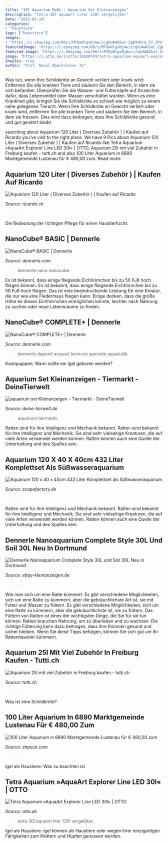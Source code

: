 ```yaml
---
title: "30l Aquarium Maße : Aquarium Set Kleinanzeigen"
description: "Tetra 30l aquaart liter 130l vergelijker"
date: "2022-01-14"
categories:
- "haustiere"
tags: ["haustiere"]
images:
- "https://i.ebayimg.com/00/s/MTQwNlgxNjAw/z/gbUAAOSwt-ZgK9YR/$_57.JPG"
featuredImage: "https://i.ebayimg.com/00/s/MTQwNlgxNjAw/z/gbUAAOSwt-ZgK9YR/$_57.JPG"
featured_image: "https://i.ebayimg.com/00/s/MTQwNlgxNjAw/z/gbUAAOSwt-ZgK9YR/$_57.JPG"
image: "https://i.otto.de/i/otto/15820743/tetra-aquarium-aquaart-explorer-line-led-30l-weiss.jpg?$formatz$"
ShowToc: true
author: "Prof. Raoul Oberbrunner IV"
---
```



Was tun, wenn Ihre Schildkröte an Gewicht verliert oder krank wird: Entfernen Sie alle kranken Tiere und säubern Sie den Bereich, in dem sie sich befanden. Überprüfen Sie die Wasser- und Futternäpfe auf Anzeichen dafür, dass Lebensmittel oder Wasser verschüttet wurden. Wenn es eine Krankheit gibt, bringen Sie die Schildkröte so schnell wie möglich zu einem nahe gelegenen Tierarzt.
Wenn Ihre Schildkröte an Gewicht verliert oder krank wird, entfernen Sie alle kranken Tiere und säubern Sie den Bereich, in dem sie fressen. Dies wird dazu beitragen, dass Ihre Schildkröte gesund und gut genährt bleibt.

	

		
searching about Aquarium 120 Liter ( Diverses Zubehör ) | Kaufen auf Ricardo you've visit to the right place. We have 9 Pics about Aquarium 120 Liter ( Diverses Zubehör ) | Kaufen auf Ricardo like Tetra Aquarium »AquaArt Explorer Line LED 30l« | OTTO, Aquarium 25l mit viel Zubehör in Freiburg kaufen - tutti.ch and also 100 Liter Aquarium in 6890 Marktgemeinde Lustenau für € 480,00 zum. Read more:
		
    
## Aquarium 120 Liter ( Diverses Zubehör ) | Kaufen Auf Ricardo

<img loading=lazy src="https://img.ricardostatic.ch/t_1800x1350/pl/1151693288/0/1/" onerror="this.onerror=null;this.src='https://tse3.mm.bing.net/th?id=OIP.-p8XapJO9X6BVGIU5V7IoAHaFf&amp;pid=15.1';" alt="Aquarium 120 Liter ( Diverses Zubehör ) | Kaufen auf Ricardo">

_Source: ricardo.ch_

>. 

	

Die Bedeutung der richtigen Pflege für einen Haustierfuchs

    
## NanoCube® BASIC | Dennerle

<img loading=lazy src="http://dennerle.com/sites/default/files/uploads/public/products/5902_ps_i1_pim_lef_nanocube_basic_30l.png" onerror="this.onerror=null;this.src='https://tse2.mm.bing.net/th?id=OIP.MubEQkoV_dvzDQ6j7RczcAHaGr&amp;pid=15.1';" alt="NanoCube® BASIC | Dennerle">

_Source: dennerle.com_

>dennerle nano nanocube. 

	

Es ist bekannt, dass einige fliegende Eichhörnchen bis zu 50 Fuß hoch fliegen können.
Es ist bekannt, dass einige fliegende Eichhörnchen bis zu 50 Fuß hoch fliegen. Das ist eine beeindruckende Leistung für eine Kreatur, die nur wie eine Fledermaus fliegen kann. Einige denken, dass die große Höhe es diesen Eichhörnchen ermöglichen könnte, leichter nach Nahrung zu suchen oder neue Lebensräume zu finden.

    
## NanoCube® COMPLETE+ | Dennerle

<img loading=lazy src="https://dennerle.com/sites/default/files/styles/product/public/uploads/public/5912_nanodeponitmix.jpg?itok=buyGHfO3" onerror="this.onerror=null;this.src='https://tse2.mm.bing.net/th?id=OIP.yOa1YK3HvgV7KdOIGX3KYQAAAA&amp;pid=15.1';" alt="NanoCube® COMPLETE+ | Dennerle">

_Source: dennerle.com_

>dennerle deponit acquari terriccio speciale aquaristik. 

	

Kaulquappen: Wann sollte ein Igel geboren werden?

    
## Aquarium Set Kleinanzeigen - Tiermarkt - DeineTierwelt

<img loading=lazy src="https://bild7.qimage.de/60-liter-aquarium-foto-bild-120724087.jpg" onerror="this.onerror=null;this.src='https://tse2.mm.bing.net/th?id=OIP.Ubw0OClPZvddG0DtnMVFMwHaEK&amp;pid=15.1';" alt="aquarium set Kleinanzeigen - Tiermarkt - DeineTierwelt">

_Source: deine-tierwelt.de_

>aquarium tiermarkt. 

	

Ratten sind für ihre Intelligenz und Mechanik bekannt.
Ratten sind bekannt für ihre Intelligenz und Mechanik. Sie sind sehr vielseitige Kreaturen, die auf viele Arten verwendet werden können. Ratten können auch eine Quelle der Unterhaltung und des Spaßes sein.

    
## Aquarium 120 X 40 X 40cm 432 Liter Komplettset Als Süßwasseraquarium

<img loading=lazy src="https://www.scapefactory.de/storage/images/image?remote=https:%2F%2Fwww.scapefactory.de%2FWebRoot%2FStore31%2FShops%2F87173233%2F6091%2F574D%2FEA83%2FED68%2FEE47%2F0A0C%2F6D0C%2F9BC4%2FMischbettharz1.jpg&amp;shop=87173233&amp;width=2376&amp;height=2560" onerror="this.onerror=null;this.src='https://tse1.mm.bing.net/th?id=OIP.D-09FWRUakWhBOzwed1uRAHaJ4&amp;pid=15.1';" alt="Aquarium 120 x 40 x 40cm 432 Liter Komplettset als Süßwasseraquarium">

_Source: scapefactory.de_

>. 

	

Ratten sind für ihre Intelligenz und Mechanik bekannt.
Ratten sind bekannt für ihre Intelligenz und Mechanik. Sie sind sehr vielseitige Kreaturen, die auf viele Arten verwendet werden können. Ratten können auch eine Quelle der Unterhaltung und des Spaßes sein.

    
## Dennerle Nanoaquarium Complete Style 30L Und Soil 30L Neu In Dortmund

<img loading=lazy src="https://i.ebayimg.com/00/s/MTQwNlgxNjAw/z/gbUAAOSwt-ZgK9YR/$_57.JPG" onerror="this.onerror=null;this.src='https://tse1.mm.bing.net/th?id=OIP.fQ7RFsiuiDm6wBvlxDdUzgHaGg&amp;pid=15.1';" alt="Dennerle Nanoaquarium Complete Style 30L und Soil 30L Neu in Dortmund">

_Source: ebay-kleinanzeigen.de_

>. 

	

Wie man sich um eine Ratte kümmert: Es gibt verschiedene Möglichkeiten, sich um eine Ratte zu kümmern, aber die gebräuchlichste Art ist, sie mit Futter und Wasser zu füttern.
Es gibt verschiedene Möglichkeiten, sich um eine Ratte zu kümmern, aber die gebräuchlichste ist, sie zu füttern. Das Füttern von Ratten ist eines der wichtigsten Dinge, die Sie für sie tun können. Ratten brauchen Nahrung, um zu überleben und zu wachsen. Die richtige Fütterung kann dazu beitragen, dass ihre Kolonien gesund und sicher bleiben. Wenn Sie diese Tipps befolgen, können Sie sich gut um Ihr Rattenhaustier kümmern.

    
## Aquarium 25l Mit Viel Zubehör In Freiburg Kaufen - Tutti.ch

<img loading=lazy src="http://c.tutti.ch/big/8813904213.jpg" onerror="this.onerror=null;this.src='https://tse2.mm.bing.net/th?id=OIP.8uXvsxIH_4E4JDwfmlzXHAHaFj&amp;pid=15.1';" alt="Aquarium 25l mit viel Zubehör in Freiburg kaufen - tutti.ch">

_Source: tutti.ch_

>. 

	

Was ist eine Schildkröte?

    
## 100 Liter Aquarium In 6890 Marktgemeinde Lustenau Für € 480,00 Zum

<img loading=lazy src="https://webimg.secondhandapp.at/w-i-mgl/5ec0235f131cf64ee8987430" onerror="this.onerror=null;this.src='https://tse2.mm.bing.net/th?id=OIP.CCBuGO2MwAndX2HjA2OX8gHaE8&amp;pid=15.1';" alt="100 Liter Aquarium in 6890 Marktgemeinde Lustenau für € 480,00 zum">

_Source: shpock.com_

>. 

	

Igel als Haustiere: Was zu beachten ist

    
## Tetra Aquarium »AquaArt Explorer Line LED 30l« | OTTO

<img loading=lazy src="https://i.otto.de/i/otto/15820743/tetra-aquarium-aquaart-explorer-line-led-30l-weiss.jpg?$formatz$" onerror="this.onerror=null;this.src='https://tse3.mm.bing.net/th?id=OIP.ojZ-b8Pqxz4TG24PTLqv6gHaKb&amp;pid=15.1';" alt="Tetra Aquarium »AquaArt Explorer Line LED 30l« | OTTO">

_Source: otto.de_

>tetra 30l aquaart liter 130l vergelijker. 

	

Igel als Haustiere: Igel können als Haustiere oder wegen ihrer einzigartigen Fähigkeiten zum Klettern und Hüpfen genossen werden.

